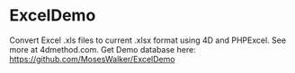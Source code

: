 # ExcelDemo
Convert Excel .xls files to current .xlsx format using 4D and PHPExcel.
See more at 4dmethod.com.
Get Demo database here:
https://github.com/MosesWalker/ExcelDemo
